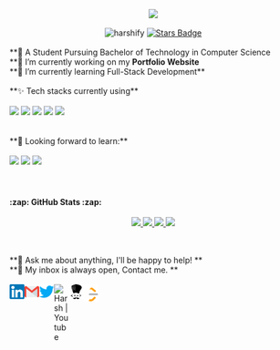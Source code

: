 <p align="center">
  <a href="https://github.com/DenverCoder1/readme-typing-svg"><img src="https://readme-typing-svg.demolab.com/?lines=Hi,%20I'm%20Harsh...👋;Full-Stack%20Web%20developer;Java%20Developer;Always%20eager%20to%20learn%20%3A)&font=Fira%20Code&center=true&color=bbfcef&vCenter=true&size=22&pause=1000&width=575&duration=2500"></a>
</p>

<div align="center">
 <img src=https://komarev.com/ghpvc/?username=harshify alt=harshify>
 <a href="https://github.com/harshify/harshify/stargazers"><img src="https://img.shields.io/github/stars/harshify" alt="Stars Badge"/></a>
</div>
<br>
**💬 A Student Pursuing Bachelor of Technology in Computer Science <br>
**🔭 I’m currently working on my <b>Portfolio Website</b> <br>
**🌱 I’m currently learning Full-Stack Development**
<br>
<br>
**✨ Tech stacks currently using** <br>
<br>
<code><a href="https://www.javascript.com/" target="_blank"><img height="50" src="https://www.vectorlogo.zone/logos/javascript/javascript-ar21.svg"></a></code>
<code><a href="https://reactjs.org/" target="_blank"><img height="50" src="https://www.vectorlogo.zone/logos/reactjs/reactjs-ar21.svg"></a></code>
<code><a href="https://html.com/" target="_blank"><img height="50" src="https://www.vectorlogo.zone/logos/w3_html5/w3_html5-ar21.svg"></a></code>
<code><a href="https://frontendmasters.com/learn/css/" target="_blank"><img height="50" src="https://www.vectorlogo.zone/logos/w3_css/w3_css-ar21.svg"></a></code>
<code><a href="https://www.w3schools.com/nodejs/" target="_blank"><img height="50" src="https://www.vectorlogo.zone/logos/nodejs/nodejs-horizontal.svg"></a></code>
<br>
<br>
<br>
**🌱 Looking forward to learn:** <br>
<br>
<code><a href="https://cloud.google.com/" target="_blank"><img height="50" src="https://www.vectorlogo.zone/logos/google_cloud/google_cloud-ar21.svg"></a></code>
<code><a href="https://aws.amazon.com/" target="_blank"><img height="50" src="https://www.vectorlogo.zone/logos/amazon_aws/amazon_aws-ar21.svg"></a></code>
<code><a href="https://analytics.google.com/" target="_blank"><img height="50" src="https://www.vectorlogo.zone/logos/google_analytics/google_analytics-ar21.svg">
</a></code>
<br>
<br>

 <h4>:zap: GitHub Stats :zap:</h4>
<p align="center">
  <a href="https://github.com/vn7n24fzkq/github-profile-summary-cards">
    <img src="http://github-profile-summary-cards.vercel.app/api/cards/profile-details?username=harshify&theme=transparent" />
  </a>
  <a href="https://github.com/denvercoder1/github-readme-streak-stats">
    <img src="https://github-readme-streak-stats.herokuapp.com/?user=harshify&card_width=338&theme=transparent" />
  </a>
  <a href="https://github.com/harshify">
    <img src="https://github-readme-stats-git-masterrstaa-rickstaa.vercel.app/api?username=harshify&show_icons=true&theme=transparent&rank_icon=percentile" />
  </a>
 <a href="https://github.com/harshify">
    <img src="https://github-readme-stats-git-masterrstaa-rickstaa.vercel.app/api/top-langs/?username=harshify&layout=compact&theme=transparent&langs_count=20" />
  </a>
 </p>


<br>
<br>
**💬 Ask me about anything, I'll be happy to help! ** <br>
**💬 My inbox is always open, Contact me. **
<br>
<br> 
  <a href="https://www.linkedin.com/in/harsh-raj-mishra-18ba1322b/" target="_blank">
   <img align="left" alt="Harsh | Linkedin" width="26px" src="https://github.com/harshify/harshify/blob/main/Linkedin.svg" />
  </a>
  <a href="mailto:harsh0906raj@gmail.com" target="_blank">
    <img align="left" alt="Harsh | Gmail" width="26px" src="https://github.com/harshify/harshify/blob/main/Gmail.svg" />
  </a>
  <a href="" target="_blank">
    <img align="left" alt="Harsh | Twitter" width="26px" src="https://github.com/harshify/harshify/blob/main/Twitter.svg" />
  </a>
  <a href="" target="_blank">
    <img align="left" alt="Harsh | Youtube" width="26px" src="https://www.vectorlogo.zone/logos/youtube/youtube-icon.svg" />
  </a>
  <a href="" target="_blank">
    <img align="left" alt="Harsh | CodeChef" width="26px" src="https://github.com/harshify/harshify/blob/main/codechef-svgrepo-com.svg" />
  </a>
 
  <a href="https://leetcode.com/harsh964/" target="_blank">
    <img align="left" alt="Harsh | leetcode" width="25px" src="https://github.com/harshify/harshify/blob/main/LeetCode.svg" />
  </a>
<!--
<br>
<a href="">
![Visitor Count](https://profile-counter.glitch.me/{}/count.svg) 
<code><a href="https://www.python.org/" target="_blank"><img height="50" src="https://www.vectorlogo.zone/logos/python/python-ar21.svg"></a></code>
<code><a href="https://www.tensorflow.org/" target="_blank"><img height="50" src="https://www.vectorlogo.zone/logos/tensorflow/tensorflow-ar21.svg"></a></code>
<code><a href="https://pytorch.org/" target="_blank"><img height="50" src="https://www.vectorlogo.zone/logos/pytorch/pytorch-ar21.svg"></a></code>
<code><a href="https://jupyter.org/" target="_blank"><img height="50" src="https://www.vectorlogo.zone/logos/jupyter/jupyter-ar21.svg"></a></code>
https://github-readme-stats.vercel.app/api?username=piyushP7pravin&show_icons=true&hide_border=true&theme=ayu_mirage
&hide_border=true
<a href="https://github.com/harshify/harshify/network/members"><img src="https://img.shields.io/github/forks/harshify/harshify" alt="Forks Badge"/></a>
<a href="https://github.com/harshify/harshify/pulls"><img src="https://img.shields.io/github/issues-pr/harshify/harshify?color=blue" alt="Pull Requests Badge"/></a>
<a href="https://github.com/harshify/harshify/issues"><img src="https://img.shields.io/github/issues/harshify/harshify?color=blue" alt="Issues Badge"/></a>
<a href="https://github.com/harshify/harshify/graphs/contributors"><img alt="GitHub contributors" src="https://img.shields.io/github/contributors/harshify/harshify?color=blue"></a>
<a href="https://github.com/harshify/harshify/blob/main/LICENSE"><img src="https://img.shields.io/github/license/harshify/harshify?color=blue" alt="License Badge"/></a>
<p align="center"> 
  Visitors count<br>
  <img src="https://profile-counter.glitch.me/harshify/count.svg" />
</p>
-->

